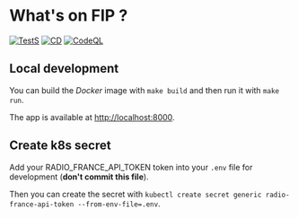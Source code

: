 # What's on FIP ?

[![TestS](https://github.com/dixneuf19/whatsOnFIP/actions/workflows/test.yaml/badge.svg)](https://github.com/dixneuf19/whatsOnFIP/actions/workflows/test.yaml) [![CD](https://github.com/dixneuf19/whatsOnFIP/actions/workflows/build-and-release.yaml/badge.svg)](https://github.com/dixneuf19/whatsOnFIP/actions/workflows/build-and-release.yaml) [![CodeQL](https://github.com/dixneuf19/whatsOnFIP/actions/workflows/codeql-analysis.yml/badge.svg?branch=master)](https://github.com/dixneuf19/whatsOnFIP/actions/workflows/codeql-analysis.yml)

## Local development

You can build the *Docker* image with `make build` and then run it with `make run`.

The app is available at <http://localhost:8000>.

## Create k8s secret

Add your RADIO_FRANCE_API_TOKEN token into your `.env` file for development (**don't commit this file**).

Then you can create the secret with `kubectl create secret generic radio-france-api-token --from-env-file=.env`.
